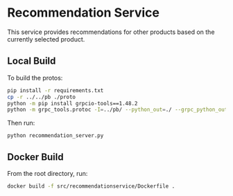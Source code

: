 # Recommendation Service

This service provides recommendations for other products based on the currently
selected product.


## Local Build

To build the protos:

```sh
pip install -r requirements.txt
cp -r ../../pb ./proto
python -m pip install grpcio-tools==1.48.2
python -m grpc_tools.protoc -I=../pb/ --python_out=./ --grpc_python_out=./ ../pb/demo.proto
```

Then run:

`python recommendation_server.py`


## Docker Build

From the root directory, run:

```sh
docker build -f src/recommendationservice/Dockerfile .
```
